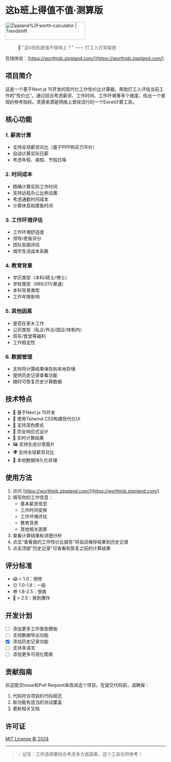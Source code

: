 # 这b班上得值不值·测算版

<a href="https://trendshift.io/repositories/13145" target="_blank"><img src="https://trendshift.io/api/badge/repositories/13145" alt="Zippland%2Fworth-calculator | Trendshift" style="width: 250px; height: 55px;" width="250" height="55"/></a>

> 🤔 "这b班到底值不值得上？" —— 打工人日常疑惑

在线体验：[https://worthjob.zippland.com/](https://worthjob.zippland.com/)

## 项目简介

这是一个基于Next.js 15开发的现代化工作性价比计算器，帮助打工人评估当前工作的"性价比"。通过综合考虑薪资、工作时间、工作环境等多个维度，给出一个直观的参考指标。灵感来源是网络上曾经流行的一个Excel计算工具。

## 核心功能

### 1. 薪资计算
- 支持全球薪资对比（基于PPP购买力平价）
- 自动计算实际日薪
- 考虑年假、病假、节假日等

### 2. 时间成本
- 精确计算实际工作时间
- 支持远程办公比例设置
- 考虑通勤时间成本
- 计算休息和摸鱼时间

### 3. 工作环境评估
- 工作环境舒适度
- 领导/老板评分
- 团队氛围评估
- 城市生活成本系数

### 4. 教育背景
- 学历类型（本科/硕士/博士）
- 学校类型（985/211/普通）
- 本科背景类型
- 工作年限影响

### 5. 其他因素
- 是否在家乡工作
- 公司类型（私企/外企/国企/体制内）
- 班车/食堂等福利
- 工作稳定性

### 6. 数据管理
- 支持将计算结果保存到本地存储
- 提供历史记录查看功能
- 随时可恢复历史计算数据

## 技术特点

- 🚀 基于Next.js 15开发
- 💅 使用Tailwind CSS构建现代化UI
- 🌙 支持深色模式
- 📱 完全响应式设计
- 🔄 实时计算结果
- 🖼️ 支持生成分享图片
- 🌍 支持全球薪资对比
- 💾 本地数据持久化存储

## 使用方法

1. 访问 [https://worthjob.zippland.com/](https://worthjob.zippland.com/)
2. 填写你的工作信息：
   - 基本薪资信息
   - 工作时间安排
   - 工作环境评估
   - 教育背景
   - 其他相关因素
3. 查看计算结果和详细分析
4. 点击"查看我的工作性价比报告"将自动保存结果到历史记录
5. 点击顶部"历史记录"可查看和恢复之前的计算结果

## 评分标准

- 😱 < 1.0：很惨
- 😐 1.0-1.8：一般
- 😎 1.8-2.5：很爽
- 🤩 > 2.5：爽到爆炸

## 开发计划

- [ ] 添加更多工作类型模板
- [ ] 支持数据导出功能
- [x] 添加历史记录功能
- [ ] 支持多语言
- [ ] 添加更多可视化图表

## 贡献指南

欢迎提交Issue和Pull Request来改进这个项目。在提交代码前，请确保：

1. 代码符合项目的代码规范
2. 新功能有适当的测试覆盖
3. 更新相关文档

## 许可证

[MIT License © 2024](LICENSE)

---

> 💡 记住：工作选择要综合考虑多方面因素，这个工具仅供参考！